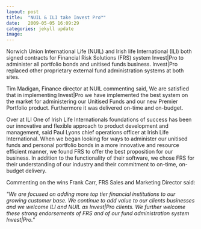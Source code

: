 ```yaml
---
layout: post
title:  "NUIL & ILI take Invest Pro™"
date:   2009-05-05 16:09:29
categories: jekyll update
image: 
---
```


Norwich Union International Life (NUIL) and Irish life International (ILI) both signed contracts for Financial Risk Solutions (FRS) system Invest|Pro to administer all portfolio bonds and unitised funds business. Invest|Pro replaced other proprietary external fund administration systems at both sites.

Tim Madigan, Finance director at NUIL commenting said, We are satisfied that in implementing Invest|Pro we have implemented the best system on the market for administering our Unitised Funds and our new Premier Portfolio product. Furthermore it was delivered on-time and on-budget.

Over at ILI One of Irish Life Internationals foundations of success has been our innovative and flexible approach to product development and management, said Paul Lyons chief operations officer at Irish Life International. When we began looking for ways to administer our unitised funds and personal portfolio bonds in a more innovative and resource efficient manner, we found FRS to offer the best proposition for our business. In addition to the functionality of their software, we chose FRS for their understanding of our industry and their commitment to on-time, on-budget delivery.

Commenting on the wins Frank Carr, FRS Sales and Marketing Director said:

*"We are focused on adding more top tier financial institutions to our growing customer base. We continue to add value to our clients businesses and we welcome ILI and NUIL as Invest|Pro clients. We further welcome these strong endorsements of FRS and of our fund administration system Invest|Pro."*